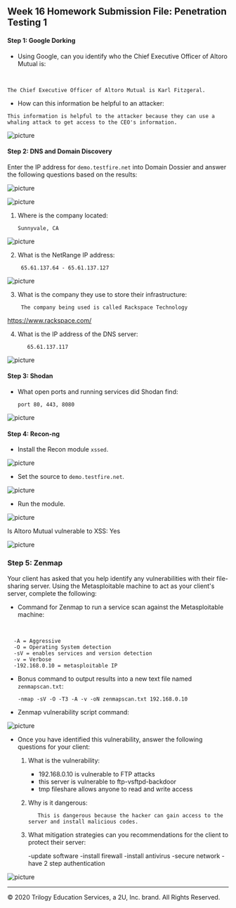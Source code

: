 ## Week 16 Homework Submission File: Penetration Testing 1

#### Step 1: Google Dorking


- Using Google, can you identify who the Chief Executive Officer of Altoro Mutual is: 
<br>

`The Chief Executive Officer of Altoro Mutual is Karl Fitzgeral.`

- How can this information be helpful to an attacker: <br>

`This information is helpful to the attacker because they can use a whaling attack to get access to the CEO's information.`

![picture](images\01.PNG)


#### Step 2: DNS and Domain Discovery

Enter the IP address for `demo.testfire.net` into Domain Dossier and answer the following questions based on the results: <br>

![picture](.\images\02.PNG)

![picture](.\images\03.PNG)

  1. Where is the company located: 
  
         Sunnyvale, CA 
  

  ![picture](.\images\04.PNG) <br>


  2. What is the NetRange IP address: 
   
          65.61.137.64 - 65.61.137.127 

![picture](.\images\05.PNG) 



  3. What is the company they use to store their infrastructure:

          The company being used is called Rackspace Technology

  https://www.rackspace.com/


  4. What is the IP address of the DNS server: 

        	65.61.137.117

![picture](.\images\06.PNG) 

#### Step 3: Shodan

- What open ports and running services did Shodan find:

      port 80, 443, 8080 

![picture](.\images\07.PNG) 



#### Step 4: Recon-ng

- Install the Recon module `xssed`. 

![picture](.\images\08.PNG) 


- Set the source to `demo.testfire.net`. 

![picture](.\images\09.PNG) 


- Run the module. 

![picture](.\images\10.PNG) 

Is Altoro Mutual vulnerable to XSS: Yes

![picture](.\images\11.PNG) 

### Step 5: Zenmap

Your client has asked that you help identify any vulnerabilities with their file-sharing server. Using the Metasploitable machine to act as your client's server, complete the following:

- Command for Zenmap to run a service scan against the Metasploitable machine: 
<br>

      -A = Aggressive
      -O = Operating System detection
      -sV = enables services and version detection
      -v = Verbose
      -192.168.0.10 = metasploitable IP

 
- Bonus command to output results into a new text file named `zenmapscan.txt`:


      -nmap -sV -O -T3 -A -v -oN zenmapscan.txt 192.168.0.10 


- Zenmap vulnerability script command: 

![picture](.\images\13.PNG) 

- Once you have identified this vulnerability, answer the following questions for your client:
  1. What is the vulnerability:

        - 192.168.0.10 is vulnerable to FTP attacks
        - this server is vulnerable to ftp-vsftpd-backdoor 
        - tmp fileshare allows anyone to read and write access


  2. Why is it dangerous: <br>


            This is dangerous because the hacker can gain access to the server and install malicious codes. 

  3. What mitigation strategies can you recommendations for the client to protect their server: <br>

      -update software 
      -install firewall
      -install antivirus
      -secure network
      -have 2 step authentication 

![picture](.\images\12.PNG) 


---
© 2020 Trilogy Education Services, a 2U, Inc. brand. All Rights Reserved.  

